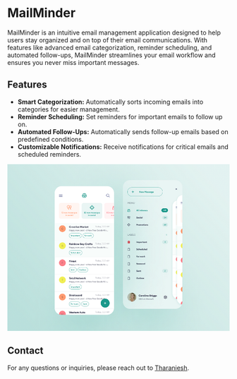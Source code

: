 
# MailMinder

MailMinder is an intuitive email management application designed to help users stay organized and on top of their email communications. With features like advanced email categorization, reminder scheduling, and automated follow-ups, MailMinder streamlines your email workflow and ensures you never miss important messages.

## Features

- **Smart Categorization:** Automatically sorts incoming emails into categories for easier management.
- **Reminder Scheduling:** Set reminders for important emails to follow up on.
- **Automated Follow-Ups:** Automatically sends follow-up emails based on predefined conditions.
- **Customizable Notifications:** Receive notifications for critical emails and scheduled reminders.

![MailMinder](https://raw.githubusercontent.com/Tharaniesh3/MailMinder/main/mailminder.png)




## Contact

For any questions or inquiries, please reach out to [Tharaniesh](https://www.instagram.com/imthaxx/).

